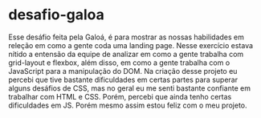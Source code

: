 # desafio-galoa

Esse desáfio feita pela Galoá, é para mostrar as nossas habilidades em releção em como a gente coda uma landing page. Nesse exercício estava nítido a entensão da equipe de analizar em como a gente trabalha com grid-layout e flexbox, além disso, em como a gente trabalha com o JavaScript para a manipulação do DOM. 
Na criação desse projeto eu percebi que tive bastante dificuldades em certas partes para superar alguns desáfios de CSS, mas no geral eu me senti bastante confiante em trabalhar com HTML e CSS. Porém, percebi que ainda tenho certas dificuldades em JS. Porém mesmo assim estou feliz com o meu projeto.